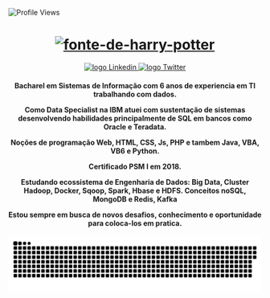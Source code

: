 
![Profile Views](http://estruyf-github.azurewebsites.net/api/VisitorHit?user=luisdsanttos&repo=luisdsanttos&countColorcountColor)

<div align="center">
 <h1> 
<a href="https://fontmeme.com/pt/fonte-de-harry-potter/"><img src="https://fontmeme.com/permalink/210629/b9578d940de1733c9562665fe42b4f55.png" alt="fonte-de-harry-potter" border="0"></a>
 </h1>
</div>

<p align="center">
   <a href="https://www.linkedin.com/in/luisdsanttos/">
    <img alt="logo Linkedin" src="https://img.shields.io/badge/-LinkedIn-blue?style=flat-square&logo=Linkedin&logoColor=white&link=https://www.linkedin.com/in/luisdsanttos/">
  </a>
  
<a href="https://twitter.com/luisdsanttos">
    <img alt="logo Twitter" src="https://img.shields.io/badge/-Twitter-1ca0f1?style=flat-square&labelColor=1ca0f1&logo=twitter&logoColor=white&link=https://twitter.com/luisdsanttos">
  </a>
</p>

<h4 align="center" > 
  <script> alert ('Hello, World!'); </script>
</h4>

<h4 align="center"> 

  Bacharel em Sistemas de Informação com 6 anos de experiencia em TI trabalhando com dados. 
  
  Como Data Specialist na IBM atuei com sustentação de sistemas desenvolvendo habilidades principalmente de SQL em bancos como Oracle e Teradata.

  Noções de programação Web, HTML, CSS, Js, PHP e tambem Java, VBA, VB6 e Python. 

  Certificado PSM I em 2018.
  
  Estudando ecossistema de Engenharia de Dados:
  Big Data, Cluster Hadoop, Docker, Sqoop, Spark, Hbase e HDFS. Conceitos noSQL, MongoDB e Redis, Kafka

  Estou sempre em busca de novos desafios, conhecimento e oportunidade para coloca-los em pratica.

</h4>


![Snake animation](https://github.com/luisdsanttos/luisdsanttos/blob/output/github-contribution-grid-snake.svg)

